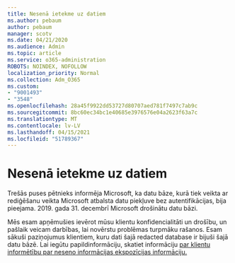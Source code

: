 ```yaml
---
title: Nesenā ietekme uz datiem
ms.author: pebaum
author: pebaum
manager: scotv
ms.date: 04/21/2020
ms.audience: Admin
ms.topic: article
ms.service: o365-administration
ROBOTS: NOINDEX, NOFOLLOW
localization_priority: Normal
ms.collection: Adm_O365
ms.custom:
- "9001493"
- "3548"
ms.openlocfilehash: 28a45f9922dd53727d80707aed781f7497c7ab9c
ms.sourcegitcommit: 8bc60ec34bc1e40685e3976576e04a2623f63a7c
ms.translationtype: MT
ms.contentlocale: lv-LV
ms.lasthandoff: 04/15/2021
ms.locfileid: "51789367"
---
```

# <a name="recent-data-exposure"></a>Nesenā ietekme uz datiem

Trešās puses pētnieks informēja Microsoft, ka datu bāze, kurā tiek veikta ar rediģēšanu veikta Microsoft atbalsta datu piekļuve bez autentifikācijas, bija pieejama. 2019. gada 31. decembrī Microsoft drošinātu datu bāzi.

Mēs esam apņēmušies ievērot mūsu klientu konfidencialitāti un drošību, un pašlaik veicam darbības, lai novērstu problēmas turpmāku rašanos. Esam sākuši paziņojumus klientiem, kuru dati šajā redacted database ir bijuši šajā datu bāzē. Lai iegūtu papildinformāciju, skatiet informāciju [par klientu informētību par neseno informācijas ekspozīcijas informāciju.](https://aka.ms/privacyinfo)
